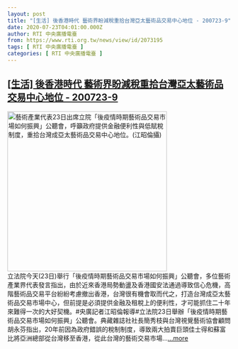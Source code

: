 ```yaml
---
layout: post
title: "[生活] 後香港時代 藝術界盼減稅重拾台灣亞太藝術品交易中心地位 - 200723-9"
date: 2020-07-23T04:01:00.000Z
author: RTI 中央廣播電臺
from: https://www.rti.org.tw/news/view/id/2073195
tags: [ RTI 中央廣播電臺 ]
categories: [ RTI 中央廣播電臺 ]
---
```

<!--1595476860000-->
[[生活] 後香港時代 藝術界盼減稅重拾台灣亞太藝術品交易中心地位 - 200723-9](https://www.rti.org.tw/news/view/id/2073195)
------

<div>
<img src="https://static.rti.org.tw/assets/thumbnails/2020/07/23/757671684ccee1c3407f0572a6af198e.jpg" width="360" alt="藝術產業代表23日出席立院「後疫情時期藝術品交易市場如何振興」公聽會，呼籲政府提供金融便利性與低賦稅制度，重拾台灣成亞太藝術品交易中心地位。(江昭倫攝)" title="藝術產業代表23日出席立院「後疫情時期藝術品交易市場如何振興」公聽會，呼籲政府提供金融便利性與低賦稅制度，重拾台灣成亞太藝術品交易中心地位。(江昭倫攝)"><br>立法院今天(23日)舉行「後疫情時期藝術品交易市場如何振興」公聽會，多位藝術產業界代表發言指出，由於近來香港局勢動盪及香港國安法通過導致信心危機，高階藝術品交易平台紛紛考慮撤出香港，台灣很有機會取而代之，打造台灣成亞太藝術品交易市場中心，但前提是必須提供金融及租稅上的便利性，才可能抓住二十年來難得一次的大好契機。#央廣記者江昭倫報導#立法院23日舉辦「後疫情時期藝術品交易市場如何振興」公聽會。典藏雜誌社社長簡秀枝與台灣視覺藝術協會顧問胡永芬指出，20年前因為政府錯誤的稅制制度，導致兩大拍賣巨頭佳士得和蘇富比將亞洲總部從台灣移至香港，從此台灣的藝術交易市場...<a target="_blank" href="https://www.rti.org.tw/news/view/id/2073195">...more</a>
</div>
